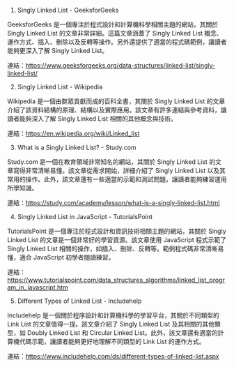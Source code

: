 

1. Singly Linked List - GeeksforGeeks

GeeksforGeeks 是一個專注於程式設計和計算機科學相關主題的網站，其關於 Singly Linked List 的文章非常詳細。這篇文章涵蓋了 Singly Linked List 概念、運作方式、插入、刪除以及反轉等操作。另外還提供了適當的程式碼範例，讓讀者能夠更深入了解 Singly Linked List。

連結：https://www.geeksforgeeks.org/data-structures/linked-list/singly-linked-list/

2. Singly Linked List - Wikipedia

Wikipedia 是一個由群眾貢獻而成的百科全書，其關於 Singly Linked List 的文章介紹了該資料結構的原理、結構以及實際應用。該文章有許多連結與參考資料，讓讀者能夠深入了解 Singly Linked List 相關的其他概念與技術。

連結：https://en.wikipedia.org/wiki/Linked_list

3. What is a Singly Linked List? - Study.com

Study.com 是一個在教育領域非常知名的網站，其關於 Singly Linked List 的文章寫得非常清晰易懂。該文章從需求開始，詳細介紹了 Singly Linked List 以及其常用的操作。此外，該文章還有一些適當的示範和測試問題，讓讀者能夠練習運用所學知識。

連結：https://study.com/academy/lesson/what-is-a-singly-linked-list.html

4. Singly Linked List in JavaScript - TutorialsPoint

TutorialsPoint 是一個專注於程式設計和資訊技術相關主題的網站，其關於 Singly Linked List 的文章是一個非常好的學習資源。該文章使用 JavaScript 程式示範了 Singly Linked List 相關的操作，如插入、刪除、反轉等。範例程式碼非常清晰易懂，適合 JavaScript 初學者閱讀練習。

連結：https://www.tutorialspoint.com/data_structures_algorithms/linked_list_program_in_javascript.htm

5. Different Types of Linked List - Includehelp

Includehelp 是一個關於程序設計和計算機科學的學習平台，其關於不同類型的 Link List 的文章值得一提。該文章介紹了 Singly Linked List 及其相關的其他類型，如 Doubly Linked List 和 Circular Linked List。此外，該文章還有適當的計算機代碼示範，讓讀者能夠更好地理解不同類型的 Link List 的運作方式。

連結：https://www.includehelp.com/ds/different-types-of-linked-list.aspx
